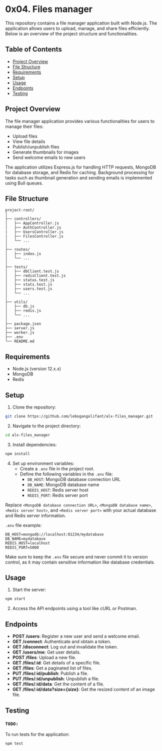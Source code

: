 # 0x04. Files manager

This repository contains a file manager application built with Node.js. The application allows users to upload, manage, and share files efficiently. Below is an overview of the project structure and functionalities.

## Table of Contents

- [Project Overview](#project-overview)
- [File Structure](#file-structure)
- [Requirements](#requirements)
- [Setup](#setup)
- [Usage](#usage)
- [Endpoints](#endpoints)
- [Testing](#testing)

## Project Overview

The file manager application provides various functionalities for users to manage their files:

- Upload files
- View file details
- Publish/unpublish files
- Generate thumbnails for images
- Send welcome emails to new users

The application utilizes Express.js for handling HTTP requests, MongoDB for database storage, and Redis for caching. Background processing for tasks such as thumbnail generation and sending emails is implemented using Bull queues.

## File Structure

```
project-root/
│
├── controllers/
│   ├── AppController.js
│   ├── AuthController.js
|   ├── UsersController.js
|   ├── FilesController.js     
│   └── ...
│
├── routes/
│   ├── index.js
│   └── ...
│
├── tests/ 
│   ├── dbClient.test.js
│   ├── redisClient.test.js
│   ├── status.test.js
│   ├── stats.test.js
│   ├── users.test.js
│   └── ...
│
├── utils/
│   ├── db.js
│   ├── redis.js
│   └── ...
│
├── package.json
├── server.js
├── worker.js
├── .env
└── README.md
```

## Requirements

- Node.js (version 12.x.x)
- MongoDB
- Redis

## Setup

1. Clone the repository:

```bash
git clone https://github.com/lebogangolifant/alx-files_manager.git
```

2. Navigate to the project directory:

```bash
cd alx-files_manager
```

3. Install dependencies:

```bash
npm install
```

4. Set up environment variables:
   - Create a `.env` file in the project root.
   - Define the following variables in the `.env` file:
     - `DB_HOST`: MongoDB database connection URL
     - `DB_NAME`: MongoDB database name
     - `REDIS_HOST`: Redis server host
     - `REDIS_PORT`: Redis server port


Replace `<MongoDB database connection URL>`, `<MongoDB database name>`, `<Redis server host>`, and `<Redis server port>` with your actual database and Redis server information.

 `.env` file example:

```
DB_HOST=mongodb://localhost:01234/mydatabase
DB_NAME=mydatabase
REDIS_HOST=localhost
REDIS_PORT=5000
```

Make sure to keep the `.env` file secure and never commit it to version control, as it may contain sensitive information like database credentials.    

## Usage

1. Start the server:

```bash
npm start
```

2. Access the API endpoints using a tool like cURL or Postman.

## Endpoints

- **POST /users**: Register a new user and send a welcome email.
- **GET /connect**: Authenticate and obtain a token.
- **GET /disconnect**: Log out and invalidate the token.
- **GET /users/me**: Get user details.
- **POST /files**: Upload a new file.
- **GET /files/:id**: Get details of a specific file.
- **GET /files**: Get a paginated list of files.
- **PUT /files/:id/publish**: Publish a file.
- **PUT /files/:id/unpublish**: Unpublish a file.
- **GET /files/:id/data**: Get the content of a file.
- **GET /files/:id/data?size={size}**: Get the resized content of an image file.

## Testing 
### `TODO:`
To run tests for the application:

```bash
npm test
```
